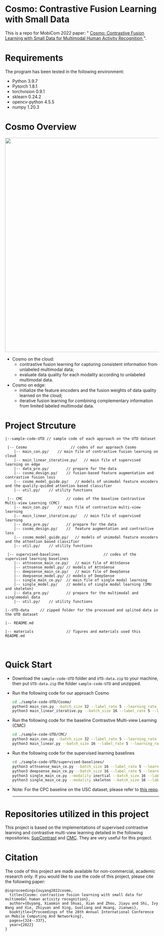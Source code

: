 # Cosmo: Contrastive Fusion Learning with Small Data
This is a repo for MobiCom 2022 paper: " <a href="https://dl.acm.org/doi/abs/10.1145/3495243.3560519"> Cosmo: Contrastive Fusion Learning with Small Data for Multimodal Human Activity Recognition </a>".

# Requirements
The program has been tested in the following environment: 
* Python 3.9.7
* Pytorch 1.8.1
* torchvision 0.9.1
* sklearn 0.24.2
* opencv-python 4.5.5
* numpy 1.20.3

# Cosmo Overview
<p align="center" >
	<img src="https://github.com/xmouyang/Cosmo/blob/main/materials/Overview.png" width="700">
</p>

* Cosmo on the cloud: 
	* contrastive fusion learning for capturing consistent information from unlabeled multimodal data;
	* evaluate data quality for each modality according to unlabeled multimodal data.
* Cosmo on edge: 
	* initialize the feature encoders and the fusion weights of data quality learned on the cloud; 
	* iterative fusion learning for combining complementary information from limited labeled multimodal data.


# Project Strcuture
```
|--sample-code-UTD // sample code of each approach on the UTD dataset

 |-- Cosmo                    // codes of our approach Cosmo
    |-- main_con.py/	// main file of contrastive fusion learning on cloud 
    |-- main_linear_iterative.py/	// main file of supervised learning on edge
    |-- data_pre.py/		// prepare for the data
    |-- cosmo_design.py/ 	// fusion-based feature augmentation and contrastive fusion loss
    |-- cosmo_model_guide.py/	// models of unimodal feature encoders and the quality-quided attention based classifier
    |-- util.py/	// utility functions

 |-- CMC                    // codes of the baseline Contrastive Multi-view Learning (CMC)
    |-- main_con.py/	// main file of contrastive multi-view learning
    |-- main_linear_iterative.py/	// main file of supervised learning
    |-- data_pre.py/		// prepare for the data
    |-- cosmo_design.py/ 	//  feature augmentation and contrastive loss
    |-- cosmo_model_guide.py/	// models of unimodal feature encoders and the attention based classifier
    |-- util.py/	// utility functions

 |-- supervised-baselines                    // codes of the supervised learning baselines
    |-- attnsense_main_ce.py/	// main file of AttnSense
    |-- attnsense_model.py/	// models of AttnSense
    |-- deepsense_main_ce.py/	// main file of DeepSense
    |-- deepsense_model.py/	// models of DeepSense
    |-- single_main_ce.py/	// main file of single modal learning
    |-- single_model.py/	// models of single modal learning (IMU and skeleton)
    |-- data_pre.py/		// prepare for the multimodal and singlemodal data
    |-- util.py/	// utility functions
    
|--UTD-data 	// zipped folder for the processed and splited data in the UTD dataset

|-- README.md

|-- materials               // figures and materials used this README.md
```
<br>

# Quick Start
* Download the `sample-code-UTD` folder and `UTD-data.zip` to your machine, then put `UTD-data.zip` the folder `sample-code-UTD` and unzipped.
* Run the following code for our approach Cosmo
    ```bash
    cd ./sample-code-UTD/Cosmo/
    python3 main_con.py --batch_size 32 --label_rate 5 --learning_rate 0.01
    python3 main_linear_iterative.py --batch_size 16 --label_rate 5 --learning_rate 0.001 --guide_flag 1 --method iterative
    ```
* Run the following code for the baseline Contrastive Multi-view Learning (CMC)
    ```bash
    cd ./sample-code-UTD/CMC/
    python3 main_con.py --batch_size 32 --label_rate 5 --learning_rate 0.01
    python3 main_linear.py --batch_size 16 --label_rate 5 --learning_rate 0.001
    ```
    
* Run the following code for the supervised learning baselines
    ```bash
    cd ./sample-code-UTD/supervised-baselines/
    python3 attnsense_main_ce.py --batch_size 16 --label_rate 5 --learning_rate 0.001
    python3 deepsense_main_ce.py --batch_size 16 --label_rate 5 --learning_rate 0.001
    python3 single_main_ce.py --modality inertial --batch_size 16 --label_rate 5 --learning_rate 0.001
    python3 single_main_ce.py --modality skeleton --batch_size 16 --label_rate 5 --learning_rate 0.001
    ```
    
 * Note: For the CPC baseline on the USC dataset, please refer to <a href="https://github.com/harkash/contrastive-predictive-coding-for-har">this repo</a>. 
 
    ---

# Repositories utilized in this project
This project is based on the implementations of supervised contrastive learning and contrastive multi-view learning detailed in the following repositories: 
<a href="https://github.com/HobbitLong/SupContrast">SupContrast</a> and <a href="https://github.com/HobbitLong/CMC">CMC</a>. They are very useful for this project.


# Citation
The code of this project are made available for non-commercial, academic research only. If you would like to use the code of this project, please cite the following paper:
```
@inproceedings{ouyang2022cosmo,
  title={Cosmo: contrastive fusion learning with small data for multimodal human activity recognition},
  author={Ouyang, Xiaomin and Shuai, Xian and Zhou, Jiayu and Shi, Ivy Wang and Xie, Zhiyuan and Xing, Guoliang and Huang, Jianwei},
  booktitle={Proceedings of the 28th Annual International Conference on Mobile Computing And Networking},
  pages={324--337},
  year={2022}
}
```
    

